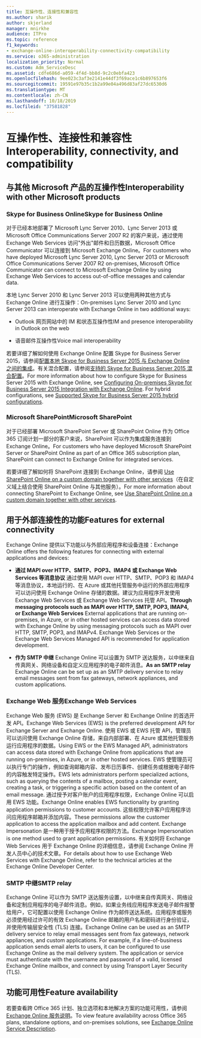```yaml
---
title: 互操作性、连接性和兼容性
ms.author: sharik
author: skjerland
manager: mnirkhe
audience: ITPro
ms.topic: reference
f1_keywords:
- exchange-online-interoperability-connectivity-compatibility
ms.service: o365-administration
localization_priority: Normal
ms.custom: Adm_ServiceDesc
ms.assetid: cdfe686d-a059-4f4d-bb8d-9c2c0ebfa423
ms.openlocfilehash: 9ee023c3af3e2141e44df3f69ace1c6b897653f6
ms.sourcegitcommit: 19591e97b35c1b2a99e04a496d83af27dc6530d6
ms.translationtype: MT
ms.contentlocale: zh-CN
ms.lasthandoff: 10/18/2019
ms.locfileid: "37581828"
---
```

# <a name="interoperability-connectivity-and-compatibility"></a><span data-ttu-id="e46e0-102">互操作性、连接性和兼容性</span><span class="sxs-lookup"><span data-stu-id="e46e0-102">Interoperability, connectivity, and compatibility</span></span>

## <a name="interoperability-with-other-microsoft-products"></a><span data-ttu-id="e46e0-103">与其他 Microsoft 产品的互操作性</span><span class="sxs-lookup"><span data-stu-id="e46e0-103">Interoperability with other Microsoft products</span></span>

### <a name="skype-for-business-online"></a><span data-ttu-id="e46e0-104">Skype for Business Online</span><span class="sxs-lookup"><span data-stu-id="e46e0-104">Skype for Business Online</span></span>

<span data-ttu-id="e46e0-105">对于已经本地部署了 Microsoft Lync Server 2010、Lync Server 2013 或 Microsoft Office Communications Server 2007 R2 的客户来说，通过使用 Exchange Web Services 访问"外出"邮件和日历数据，Microsoft Office Communicator 可以连接到 Microsoft Exchange Online。</span><span class="sxs-lookup"><span data-stu-id="e46e0-105">For customers who have deployed Microsoft Lync Server 2010, Lync Server 2013 or Microsoft Office Communications Server 2007 R2 on-premises, Microsoft Office Communicator can connect to Microsoft Exchange Online by using Exchange Web Services to access out-of-office messages and calendar data.</span></span>
  
<span data-ttu-id="e46e0-106">本地 Lync Server 2010 和 Lync Server 2013 可以使用两种其他方式与 Exchange Online 进行互操作：</span><span class="sxs-lookup"><span data-stu-id="e46e0-106">On-premises Lync Server 2010 and Lync Server 2013 can interoperate with Exchange Online in two additional ways:</span></span>
  
- <span data-ttu-id="e46e0-107">Outlook 网页网站中的 IM 和状态互操作性</span><span class="sxs-lookup"><span data-stu-id="e46e0-107">IM and presence interoperability in Outlook on the web</span></span>
    
- <span data-ttu-id="e46e0-108">语音邮件互操作性</span><span class="sxs-lookup"><span data-stu-id="e46e0-108">Voice mail interoperability</span></span>
    
<span data-ttu-id="e46e0-p101">若要详细了解如何使用 Exchange Online 配置 Skype for Business Server 2015，请参阅[配置本地 Skype for Business Server 2015 与 Exchange Online 之间的集成](https://go.microsoft.com/fwlink/p/?LinkId=271804)。有关混合配置，请参阅[支持的 Skype for Business Server 2015 混合配置](https://go.microsoft.com/fwlink/?LinkID=513084)。</span><span class="sxs-lookup"><span data-stu-id="e46e0-p101">For more information about how to configure Skype for Business Server 2015 with Exchange Online, see [Configuring On-premises Skype for Business Server 2015 Integration with Exchange Online](https://go.microsoft.com/fwlink/p/?LinkId=271804). For hybrid configurations, see [Supported Skype for Business Server 2015 hybrid configurations](https://go.microsoft.com/fwlink/?LinkID=513084).</span></span>
  
### <a name="microsoft-sharepoint"></a><span data-ttu-id="e46e0-111">Microsoft SharePoint</span><span class="sxs-lookup"><span data-stu-id="e46e0-111">Microsoft SharePoint</span></span>

<span data-ttu-id="e46e0-112">对于已经部署 Microsoft SharePoint Server 或 SharePoint Online 作为 Office 365 订阅计划一部分的客户来说，SharePoint 可以作为集成服务连接到 Exchange Online。</span><span class="sxs-lookup"><span data-stu-id="e46e0-112">For customers who have deployed Microsoft SharePoint Server or SharePoint Online as part of an Office 365 subscription plan, SharePoint can connect to Exchange Online for integrated services.</span></span>
  
<span data-ttu-id="e46e0-113">若要详细了解如何将 SharePoint 连接到 Exchange Online，请参阅 [Use SharePoint Online on a custom domain together with other services](https://go.microsoft.com/fwlink/?LinkId=271805)（在自定义域上结合使用 SharePoint Online 与其他服务）。</span><span class="sxs-lookup"><span data-stu-id="e46e0-113">For more information about connecting SharePoint to Exchange Online, see [Use SharePoint Online on a custom domain together with other services](https://go.microsoft.com/fwlink/?LinkId=271805).</span></span>
  
## <a name="features-for-external-connectivity"></a><span data-ttu-id="e46e0-114">用于外部连接性的功能</span><span class="sxs-lookup"><span data-stu-id="e46e0-114">Features for external connectivity</span></span>

<span data-ttu-id="e46e0-115">Exchange Online 提供以下功能以与外部应用程序和设备连接：</span><span class="sxs-lookup"><span data-stu-id="e46e0-115">Exchange Online offers the following features for connecting with external applications and devices:</span></span>
  
- <span data-ttu-id="e46e0-p102">**通过 MAPI over HTTP、SMTP、POP3、IMAP4 或 Exchange Web Services 等消息协议** 通过使用 MAPI over HTTP、SMTP、POP3 和 IMAP4 等消息协议，本地运行的、在 Azure 或其他托管服务中运行的外部应用程序可以访问使用 Exchange Online 存储的数据。建议为应用程序开发使用 Exchange Web Services 或 Exchange Web Services 托管 API。</span><span class="sxs-lookup"><span data-stu-id="e46e0-p102">**Through messaging protocols such as MAPI over HTTP, SMTP, POP3, IMAP4, or Exchange Web Services** External applications that are running on-premises, in Azure, or in other hosted services can access data stored with Exchange Online by using messaging protocols such as MAPI over HTTP, SMTP, POP3, and IMAPv4. Exchange Web Services or the Exchange Web Services Managed API is recommended for application development.</span></span> 
    
- <span data-ttu-id="e46e0-118">**作为 SMTP 中继** Exchange Online 可以设置为 SMTP 送达服务，以中继来自传真网关、网络设备和自定义应用程序的电子邮件消息。</span><span class="sxs-lookup"><span data-stu-id="e46e0-118">**As an SMTP relay** Exchange Online can be set up as an SMTP delivery service to relay email messages sent from fax gateways, network appliances, and custom applications.</span></span> 
    
### <a name="exchange-web-services"></a><span data-ttu-id="e46e0-119">Exchange Web 服务</span><span class="sxs-lookup"><span data-stu-id="e46e0-119">Exchange Web Services</span></span>

<span data-ttu-id="e46e0-120">Exchange Web 服务 (EWS) 是 Exchange Server 和 Exchange Online 的首选开发 API。</span><span class="sxs-lookup"><span data-stu-id="e46e0-120">Exchange Web Services (EWS) is the preferred development API for Exchange Server and Exchange Online.</span></span> <span data-ttu-id="e46e0-121">使用 EWS 或 EWS 托管 API，管理员可以访问使用 Exchange Online 存储，来自内部部署、在 Azure 或其他托管服务运行应用程序的数据。</span><span class="sxs-lookup"><span data-stu-id="e46e0-121">Using EWS or the EWS Managed API, administrators can access data stored with Exchange Online from applications that are running on-premises, in Azure, or in other hosted services.</span></span> <span data-ttu-id="e46e0-122">EWS 使管理员可以执行专门的操作，例如查询邮箱内容、发布日历事件、创建任务或根据电子邮件的内容触发特定操作。</span><span class="sxs-lookup"><span data-stu-id="e46e0-122">EWS lets administrators perform specialized actions, such as querying the contents of a mailbox, posting a calendar event, creating a task, or triggering a specific action based on the content of an email message.</span></span> <span data-ttu-id="e46e0-123">通过授予对客户账户的应用程序权限，Exchange Online 可以启用 EWS 功能。</span><span class="sxs-lookup"><span data-stu-id="e46e0-123">Exchange Online enables EWS functionality by granting application permissions to customer accounts.</span></span> <span data-ttu-id="e46e0-124">这些权限允许客户应用程序访问应用程序邮箱并添加内容。</span><span class="sxs-lookup"><span data-stu-id="e46e0-124">These permissions allow the customer application to access the application mailbox and add content.</span></span> <span data-ttu-id="e46e0-125">Exchange Impersonation 是一种用于授予应用程序权限的方法。</span><span class="sxs-lookup"><span data-stu-id="e46e0-125">Exchange Impersonation is one method used to grant application permissions.</span></span> <span data-ttu-id="e46e0-126">有关如何将 Exchange Web Services 用于 Exchange Online 的详细信息，请参阅 Exchange Online 开发人员中心的技术文章。</span><span class="sxs-lookup"><span data-stu-id="e46e0-126">For details about how to use Exchange Web Services with Exchange Online, refer to the technical articles at the Exchange Online Developer Center.</span></span>
  
### <a name="smtp-relay"></a><span data-ttu-id="e46e0-127">SMTP 中继</span><span class="sxs-lookup"><span data-stu-id="e46e0-127">SMTP relay</span></span>

<span data-ttu-id="e46e0-p104">Exchange Online 可以作为 SMTP 送达服务设置，以中继来自传真网关、网络设备和定制应用程序的电子邮件消息。例如，如果业务线应用程序发送电子邮件报警给用户，它可配置以使用 Exchange Online 作为邮件送达系统。应用程序或服务必须使用经过许可的有效 Exchange Online 邮箱的用户名和密码进行身份验证，并使用传输层安全性 (TLS) 连接。</span><span class="sxs-lookup"><span data-stu-id="e46e0-p104">Exchange Online can be used as an SMTP delivery service to relay email messages sent from fax gateways, network appliances, and custom applications. For example, if a line-of-business application sends email alerts to users, it can be configured to use Exchange Online as the mail delivery system. The application or service must authenticate with the username and password of a valid, licensed Exchange Online mailbox, and connect by using Transport Layer Security (TLS).</span></span>
  
## <a name="feature-availability"></a><span data-ttu-id="e46e0-131">功能可用性</span><span class="sxs-lookup"><span data-stu-id="e46e0-131">Feature availability</span></span>

<span data-ttu-id="e46e0-132">若要查看跨 Office 365 计划、独立选项和本地解决方案的功能可用性，请参阅[Exchange Online 服务说明](exchange-online-service-description.md)。</span><span class="sxs-lookup"><span data-stu-id="e46e0-132">To view feature availability across Office 365 plans, standalone options, and on-premises solutions, see [Exchange Online Service Description](exchange-online-service-description.md).</span></span>
  

